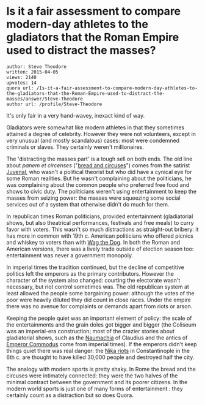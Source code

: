 # Is it a fair assessment to compare modern-day athletes to the gladiators that the Roman Empire used to distract the masses?

	author: Steve Theodore
	written: 2015-04-05
	views: 2140
	upvotes: 14
	quora url: /Is-it-a-fair-assessment-to-compare-modern-day-athletes-to-the-gladiators-that-the-Roman-Empire-used-to-distract-the-masses/answer/Steve-Theodore
	author url: /profile/Steve-Theodore


It's only fair in a very hand-wavey, inexact kind of way.

Gladiators were somewhat like modern athletes in that they sometimes attained a degree of celebrity. However they were not volunteers, except in very unusual (and mostly scandalous) cases: most were condemned criminals or slaves. They certainly weren't millionaires.

The 'distracting the masses part' is a tough sell on both ends. The old line about _panem et circenses_ ("[bread and circuses](http://en.wikipedia.org/wiki/Bread_and_circuses)") comes from the satirist [Juvenal](http://en.wikipedia.org/wiki/Juvenal), who wasn't a political theorist but who did have a cynical eye for some Roman realities. But he wasn't complaining about the politicians, he was complaining about the common people who preferred free food and shows to civic duty. The politicians weren't using entertainment to keep the masses from seizing power: the masses were squeezing some social services out of a system that otherwise didn't do much for them.

 In republican times Roman politicians, provided entertainment (gladiatorial shows, but also theatrical performances, festivals and free meals) to curry favor with voters. This wasn't so much distractions as straight-out bribery: it has more in common with 19th c. American politicians who offered picnics and whiskey to voters than with [Wag the Dog](http://www.imdb.com/title/tt0120885/). In both the Roman and American versions, there was a lively trade outside of election season too: entertainment was never a government monopoly.

In imperial times the tradition continued, but the decline of competitive politics left the emperors as the primary contributors. However the character of the system also changed: courting the electorate wasn't necessary, but riot control sometimes was. The old republican system at least allowed the people some bargaining power: although the votes of the poor were heavily diluted they did count in close races. Under the empire there was no avenue for complaints or demands apart from riots or arson. 

Keeping the people quiet was an important element of policy: the scale of the entertainments and the grain doles got bigger and bigger (the Coliseum was an imperial-era construction; most of the crazier stories about gladiatorial shows, such as the [Naumachia](http://en.wikipedia.org/wiki/Naumachia) of Claudius and the antics of [Emperor Commodus](http://www.roman-empire.net/highpoint/commodus.html) come from imperial times). If the emperors didn't keep things quiet there was real danger: the [Nika riots](http://penelope.uchicago.edu/~grout/encyclopaedia_romana/circusmaximus/nika.html) in Constantinople in the 6th c. are thought to have killed 30,000 people and destroyed half the city.

The analogy with modern sports is pretty shaky. In Rome the bread and the circuses were intimately connected: they were the two halves of the minimal contract between the government and its poorer citizens. In the modern world sports is just one of many forms of entertainment : they certainly count as a distraction but so does Quora.

